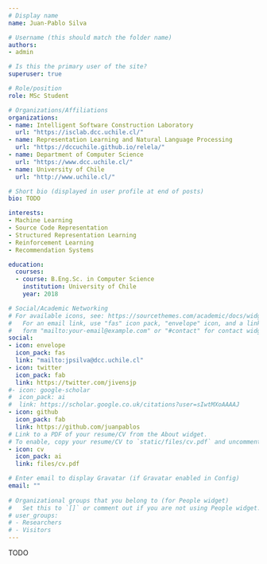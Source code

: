 ```yaml
---
# Display name
name: Juan-Pablo Silva

# Username (this should match the folder name)
authors:
- admin

# Is this the primary user of the site?
superuser: true

# Role/position
role: MSc Student

# Organizations/Affiliations
organizations:
- name: Intelligent Software Construction Laboratory
  url: "https://isclab.dcc.uchile.cl/"
- name: Representation Learning and Natural Language Processing
  url: "https://dccuchile.github.io/relela/"
- name: Department of Computer Science
  url: "https://www.dcc.uchile.cl/"
- name: University of Chile
  url: "http://www.uchile.cl/"

# Short bio (displayed in user profile at end of posts)
bio: TODO

interests:
- Machine Learning
- Source Code Representation
- Structured Representation Learning
- Reinforcement Learning
- Recommendation Systems

education:
  courses:
  - course: B.Eng.Sc. in Computer Science
    institution: University of Chile
    year: 2018

# Social/Academic Networking
# For available icons, see: https://sourcethemes.com/academic/docs/widgets/#icons
#   For an email link, use "fas" icon pack, "envelope" icon, and a link in the
#   form "mailto:your-email@example.com" or "#contact" for contact widget.
social:
- icon: envelope
  icon_pack: fas
  link: "mailto:jpsilva@dcc.uchile.cl"
- icon: twitter
  icon_pack: fab
  link: https://twitter.com/jivensjp
#- icon: google-scholar
#  icon_pack: ai
#  link: https://scholar.google.co.uk/citations?user=sIwtMXoAAAAJ
- icon: github
  icon_pack: fab
  link: https://github.com/juanpablos
# Link to a PDF of your resume/CV from the About widget.
# To enable, copy your resume/CV to `static/files/cv.pdf` and uncomment the lines below.  
- icon: cv
  icon_pack: ai
  link: files/cv.pdf

# Enter email to display Gravatar (if Gravatar enabled in Config)
email: ""
  
# Organizational groups that you belong to (for People widget)
#   Set this to `[]` or comment out if you are not using People widget.  
# user_groups:
# - Researchers
# - Visitors
---
```


TODO
